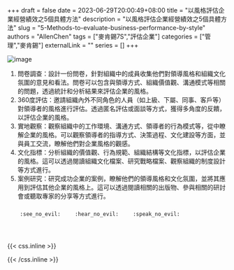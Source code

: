 +++ 
draft = false
date = 2023-06-29T20:00:49+08:00
title = "以風格評估企業經營績效之5個具體方法"
description = "以風格評估企業經營績效之5個具體方法"
slug = "5-Methods-to-evaluate-business-performance-by-style"
authors = "AllenChen"
tags = ["麥肯錫7S","評估企業"]
categories = ["管理","麥肯錫"]
externalLink = ""
series = []
+++

![image](/images/post/A-rabbit-with-big-blue-eyes-using-questionnaire-method-to-evaluate-company-performance-with-Van-Gogh-style.jpeg)

1. 問卷調查：設計一份問卷，針對組織中的成員收集他們對領導風格和組織文化氛圍的意見和看法。問卷可以包含與領導方式、組織價值觀、溝通模式等相關的問題，透過統計和分析結果來評估企業的風格。
2. 360度評估：邀請組織內外不同角色的人員（如上級、下屬、同事、客戶等）對領導者的風格進行評估。透過匿名評估或面談等方式，獲得多角度的反饋，以評估企業的風格。
3. 實地觀察：觀察組織中的工作環境、溝通方式、領導者的行為模式等，從中瞭解企業的風格。可以觀察領導者的指導方式、決策過程、文化建設等方面，並與員工交流，瞭解他們對企業風格的觀感。
4. 文化指標：分析組織的價值觀、行為規範、組織結構等文化指標，以評估企業的風格。這可以透過閱讀組織文化檔案、研究戰略檔案、觀察組織的制度設計等方式進行。
5. 案例研究：研究成功企業的案例，瞭解他們的領導風格和文化氛圍，並將其應用到評估其他企業的風格上。這可以透過閱讀相關的出版物、參與相關的研討會或聽取專家的分享等方式進行。

<p><span class="nowrap"><span class="emojify">🙈</span> <code>:see_no_evil:</code></span>  <span class="nowrap"><span class="emojify">🙉</span> <code>:hear_no_evil:</code></span>  <span class="nowrap"><span class="emojify">🙊</span> <code>:speak_no_evil:</code></span></p>
<br>
    

{{< css.inline >}}
<style>
.emojify {
	font-family: Apple Color Emoji, Segoe UI Emoji, NotoColorEmoji, Segoe UI Symbol, Android Emoji, EmojiSymbols;
	font-size: 2rem;
	vertical-align: middle;
}
@media screen and (max-width:650px) {
  .nowrap {
    display: block;
    margin: 25px 0;
  }
}
</style>
{{< /css.inline >}}
